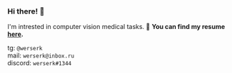 ### Hi there! 👋
I'm intrested in computer vision medical tasks.
:dart: **You can find my resume [here](https://drive.google.com/file/d/1UqGrMVXgB2xnlwR1daX05sIon71cO3Y4/view?usp=sharing).**

tg: `@werserk` \
mail: `werserk@inbox.ru` \
discord: `werserk#1344`

